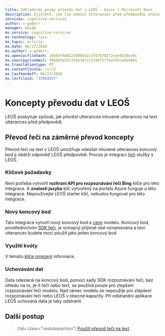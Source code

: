 ```yaml
---
title: Základními pojmy převodu dat v LEOŠ - Azure | Microsoft Docs
description: Zjistěte, jak lze změnit utterances před předpovědi znalosti jazyka (LEOŠ)
services: cognitive-services
author: v-geberr
manager: kaiqb
ms.service: cognitive-services
ms.technology: luis
ms.topic: article
ms.date: 06/27/2018
ms.author: v-geberr;
ms.openlocfilehash: 16b0df4b81220885e2c3747470272cee9536e10c
ms.sourcegitcommit: f06925d15cfe1b3872c22497577ea745ca9a4881
ms.translationtype: MT
ms.contentlocale: cs-CZ
ms.lasthandoff: 06/27/2018
ms.locfileid: "37063557"
---
```

# <a name="data-conversion-concepts-in-luis"></a>Koncepty převodu dat v LEOŠ
LEOŠ poskytuje způsob, jak převést utterances mluvené utterances na text utterances před předpovědi. 

## <a name="speech-to-intent-conversion-concepts"></a>Převod řeči na záměrné převod koncepty
Převod řeči na text v LEOŠ umožňuje odesílat mluvené utterances koncový bod a obdrží odpověď LEOŠ předpovědi. Proces je integraci [řeči](https://docs.microsoft.com/azure/cognitive-services/Speech) služby s LEOŠ. 

### <a name="key-requirements"></a>Klíčové požadavky
Není potřeba vytvořit **rozhraní API pro rozpoznávání řeči Bing** klíče pro této integrace. A **znalosti jazyka** klíč vytvořený na portálu Azure funguje u této integrace. Nepoužívejte LEOŠ starter klíč, nebudou fungovat pro této integrace.

### <a name="new-endpoint"></a>Nový koncový bod 
Tato integrace vytvoří nový koncový bod a [ceny](luis-boundaries.md#key-limits) modelu. Koncový bod, prostřednictvím [SDK řeči](https://github.com/Azure-Samples/cognitive-services-speech-sdk), je schopný přijímat obě oznamována a text utterances budete moci použít jako jeden koncový bod. 

### <a name="quota-usage"></a>Využití kvóty
V tématu [klíče omezení](luis-boundaries.md#key-limits) informace. 

### <a name="data-retention"></a>Uchovávání dat
Data odeslaná na koncový bod, pomocí sady SDK rozpoznávání řeči, bez ohledu na to, je-li řeči nebo text, se používá pouze pro zlepšení rozpoznávání řeči modelu. Nad rámec modelu se nepoužije pro zlepšení rozpoznávání řeči nebo LEOŠ v obecné kapacity. Při odstranění aplikace LEOŠ uchovaná data je taky odstranit.

<!-- TBD: Machine translation conversion concepts -->

## <a name="next-steps"></a>Další postup

> [!div class="nextstepaction"]
> [Použít převod řeči na text](luis-tutorial-speech-to-intent.md)

